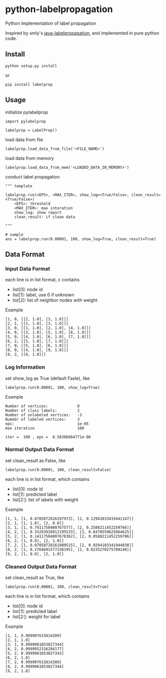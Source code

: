 # python-labelpropagation

Python implementation of label propagation

Inspired by smly's [java-labelpropagation](https://github.com/smly/java-labelpropagation), and implemented in pure python code.

## Install

    python setup.py install

or 

    pip install labelprop


## Usage

initialize pylabelprop

    import pylabelprop

    labelprop = LabelProp()


load data from file

    labelprop.load_data_from_file('<FILE_NAME>')

load data from memory

    labelprop.load_data_from_mem('<LOADED_DATA_IN_MEMORY>')

conduct label propagation
    
    """ template

    labelprop.run(<EPS>, <MAX_ITER>, show_log=<True/False>, clean_result=<True/False>)
        <EPS>: threshold
        <MAX_ITER>: max interation
        show_log: show report
        clean_result: if clean data

    """
    
    # sample
    ans = labelprop.run(0.00001, 100, show_log=True, clean_result=True) 

## Data Format

### Input Data Format

each line is in list format, c contains

- list[0]: node id
- list[1]: label, use 0 if unknown
- list[2]: list of neighbor nodes with weight

Example

    [1, 0, [[2, 1.0], [3, 1.0]]]
    [2, 1, [[1, 1.0], [3, 1.0]]]
    [3, 0, [[1, 1.0], [2, 1.0], [4, 1.0]]]
    [4, 0, [[3, 1.0], [5, 1.0], [8, 1.0]]]
    [5, 0, [[4, 1.0], [6, 1.0], [7, 1.0]]]
    [6, 2, [[5, 1.0], [7, 1.0]]]
    [7, 0, [[5, 1.0], [6, 1.0]]]
    [8, 0, [[4, 1.0], [9, 1.0]]]
    [9, 2, [[8, 1.0]]]

### Log Information

set show_log as True (default Fasle), like
    
    labelprop.run(0.00001, 100, show_log=True) 

Example

    Number of vertices:             0
    Number of class labels:         2
    Number of unlabeled vertices:   -3
    Numebr of labeled vertices:     3
    eps:                            1e-05
    max iteration                   100

    iter =  100 , eps =  8.58306884771e-06

### Normal Output Data Format

set clean_result as False, like
    
    labelprop.run(0.00001, 100, clean_result=False) 

each line is in list format, which contains

- list[0]: node id
- list[1]: predicted label
- list[2:]: list of labels with weight

Example

    [1, 1, [1, 0.8705872816197973], [2, 0.12941033419441167]]
    [2, 1, [1, 1.0], [2, 0.0]]
    [3, 1, [1, 0.7411750400767577], [2, 0.2588211452259766]]
    [4, 2, [1, 0.35293926912195533], [2, 0.6470559625064625]]
    [5, 2, [1, 0.14117504007676362], [2, 0.8588211452259706]]
    [6, 2, [1, 0.0], [2, 1.0]]
    [7, 2, [1, 0.07058728161980515], [2, 0.9294103341944038]]
    [8, 2, [1, 0.1764691577238195], [2, 0.8235270275789148]]
    [9, 2, [1, 0.0], [2, 1.0]]

### Cleaned Output Data Format

set clean_result as True, like
    
    labelprop.run(0.00001, 100, clean_result=True) 

each line is in list format, which contains

- list[0]: node id
- list[1]: predicted label
- list[2:]: weight for label

Example

    [1, 1, 0.999997615814209]
    [2, 1, 1.0]
    [3, 1, 0.9999961853027344]
    [4, 2, 0.9999952316284177]
    [5, 2, 0.9999961853027343]
    [6, 2, 1.0]
    [7, 2, 0.999997615814209]
    [8, 2, 0.9999961853027344]
    [9, 2, 1.0]







